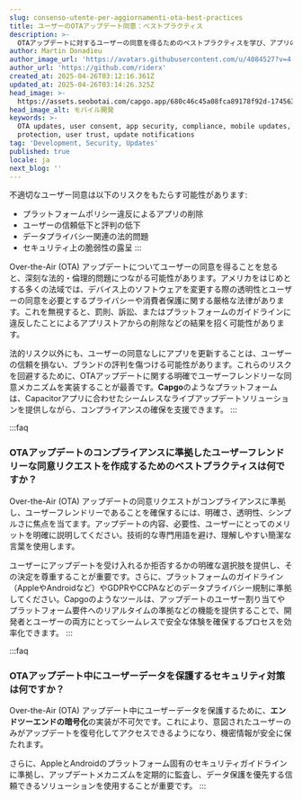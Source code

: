 ```yaml
---
slug: consenso-utente-per-aggiornamenti-ota-best-practices
title: ユーザーのOTAアップデート同意：ベストプラクティス
description: >-
  OTAアップデートに対するユーザーの同意を得るためのベストプラクティスを学び、アプリのアップデート時のコンプライアンス、セキュリティ、およびユーザーの信頼を確保します。
author: Martin Donadieu
author_image_url: 'https://avatars.githubusercontent.com/u/4084527?v=4'
author_url: 'https://github.com/riderx'
created_at: 2025-04-26T03:12:16.361Z
updated_at: 2025-04-26T03:14:26.325Z
head_image: >-
  https://assets.seobotai.com/capgo.app/680c46c45a08fca89178f92d-1745637266325.jpg
head_image_alt: モバイル開発
keywords: >-
  OTA updates, user consent, app security, compliance, mobile updates, data
  protection, user trust, update notifications
tag: 'Development, Security, Updates'
published: true
locale: ja
next_blog: ''
---
```

不適切なユーザー同意は以下のリスクをもたらす可能性があります:

- プラットフォームポリシー違反によるアプリの削除 
- ユーザーの信頼低下と評判の低下
- データプライバシー関連の法的問題
- セキュリティ上の脆弱性の露呈
:::

Over-the-Air (OTA) アップデートについてユーザーの同意を得ることを怠ると、深刻な法的・倫理的問題につながる可能性があります。アメリカをはじめとする多くの法域では、デバイス上のソフトウェアを変更する際の透明性とユーザーの同意を必要とするプライバシーや消費者保護に関する厳格な法律があります。これを無視すると、罰則、訴訟、またはプラットフォームのガイドラインに違反したことによるアプリストアからの削除などの結果を招く可能性があります。

法的リスク以外にも、ユーザーの同意なしにアプリを更新することは、ユーザーの信頼を損ない、ブランドの評判を傷つける可能性があります。これらのリスクを回避するために、OTAアップデートに関する明確でユーザーフレンドリーな同意メカニズムを実装することが最善です。**Capgo**のようなプラットフォームは、Capacitorアプリに合わせたシームレスなライブアップデートソリューションを提供しながら、コンプライアンスの確保を支援できます。
:::

:::faq
### OTAアップデートのコンプライアンスに準拠したユーザーフレンドリーな同意リクエストを作成するためのベストプラクティスは何ですか？

Over-the-Air (OTA) アップデートの同意リクエストがコンプライアンスに準拠し、ユーザーフレンドリーであることを確保するには、明確さ、透明性、シンプルさに焦点を当てます。アップデートの内容、必要性、ユーザーにとってのメリットを明確に説明してください。技術的な専門用語を避け、理解しやすい簡潔な言葉を使用します。

ユーザーにアップデートを受け入れるか拒否するかの明確な選択肢を提供し、その決定を尊重することが重要です。さらに、プラットフォームのガイドライン（AppleやAndroidなど）やGDPRやCCPAなどのデータプライバシー規制に準拠してください。Capgoのようなツールは、アップデートのユーザー割り当てやプラットフォーム要件へのリアルタイムの準拠などの機能を提供することで、開発者とユーザーの両方にとってシームレスで安全な体験を確保するプロセスを効率化できます。
:::

:::faq
### OTAアップデート中にユーザーデータを保護するセキュリティ対策は何ですか？

Over-the-Air (OTA) アップデート中にユーザーデータを保護するために、**エンドツーエンドの暗号化**の実装が不可欠です。これにより、意図されたユーザーのみがアップデートを復号化してアクセスできるようになり、機密情報が安全に保たれます。

さらに、AppleとAndroidのプラットフォーム固有のセキュリティガイドラインに準拠し、アップデートメカニズムを定期的に監査し、データ保護を優先する信頼できるソリューションを使用することが重要です。
:::
